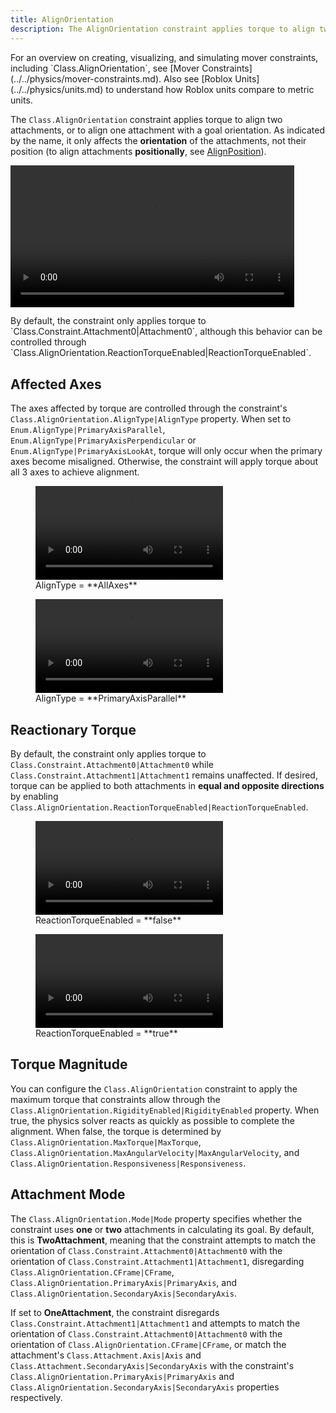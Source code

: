 ```yaml
---
title: AlignOrientation
description: The AlignOrientation constraint applies torque to align two attachments, or to align one attachment with a goal orientation.
---
```


<Alert severity="info">
For an overview on creating, visualizing, and simulating mover constraints, including `Class.AlignOrientation`, see [Mover Constraints](../../physics/mover-constraints.md). Also see [Roblox&nbsp;Units](../../physics/units.md) to understand how Roblox units compare to metric units.
</Alert>

The `Class.AlignOrientation` constraint applies torque to align two attachments, or to align one attachment with a goal orientation. As indicated by the name, it only affects the **orientation** of the attachments, not their position (to align attachments **positionally**, see [AlignPosition](../../physics/constraints/align-position.md)).

<video controls src="../../assets/physics/constraints/AlignOrientation-Demo.mp4" width="90%" alt="Demo video of AlignOrientation constraint"></video>

<Alert severity="warning">
By default, the constraint only applies torque to `Class.Constraint.Attachment0|Attachment0`, although this behavior can be controlled through `Class.AlignOrientation.ReactionTorqueEnabled|ReactionTorqueEnabled`.
</Alert>

## Affected Axes

The axes affected by torque are controlled through the constraint's `Class.AlignOrientation.AlignType|AlignType` property. When set to `Enum.AlignType|PrimaryAxisParallel`, `Enum.AlignType|PrimaryAxisPerpendicular` or `Enum.AlignType|PrimaryAxisLookAt`, torque will only occur when the primary axes become misaligned. Otherwise, the constraint will apply torque about all 3 axes to achieve alignment.

<GridContainer numColumns="2">
  <figure>
    <video controls src="../../assets/physics/constraints/AlignOrientation-AlignType-AllAxes.mp4" alt="Video showing AlignType set to AllAxes"></video>
    <figcaption>AlignType = **AllAxes**</figcaption>
  </figure>
  <figure>
    <video controls src="../../assets/physics/constraints/AlignOrientation-AlignType-PrimaryAxisParallel.mp4" alt="Video showing AlignType set to PrimaryAxisParallel"></video>
    <figcaption>AlignType = **PrimaryAxisParallel**</figcaption>
  </figure>
</GridContainer>

## Reactionary Torque

By default, the constraint only applies torque to `Class.Constraint.Attachment0|Attachment0` while `Class.Constraint.Attachment1|Attachment1` remains unaffected. If desired, torque can be applied to both attachments in **equal and opposite directions** by enabling `Class.AlignOrientation.ReactionTorqueEnabled|ReactionTorqueEnabled`.

<GridContainer numColumns="2">
  <figure>
    <video controls src="../../assets/physics/constraints/AlignOrientation-ReactionTorqueEnabled-False.mp4" alt="Video showing ReactionTorqueEnabled set to false"></video>
    <figcaption>ReactionTorqueEnabled = **false**</figcaption>
  </figure>
  <figure>
    <video controls src="../../assets/physics/constraints/AlignOrientation-ReactionTorqueEnabled-True.mp4" alt="Video showing ReactionTorqueEnabled set to true"></video>
    <figcaption>ReactionTorqueEnabled = **true**</figcaption>
  </figure>
</GridContainer>

## Torque Magnitude

You can configure the `Class.AlignOrientation` constraint to apply the maximum torque that constraints allow through the `Class.AlignOrientation.RigidityEnabled|RigidityEnabled` property. When true, the physics solver reacts as quickly as possible to complete the alignment. When false, the torque is determined by `Class.AlignOrientation.MaxTorque|MaxTorque`, `Class.AlignOrientation.MaxAngularVelocity|MaxAngularVelocity`, and `Class.AlignOrientation.Responsiveness|Responsiveness`.

## Attachment Mode

The `Class.AlignOrientation.Mode|Mode` property specifies whether the constraint uses **one** or **two** attachments in calculating its goal. By default, this is **TwoAttachment**, meaning that the constraint attempts to match the orientation of `Class.Constraint.Attachment0|Attachment0` with the orientation of `Class.Constraint.Attachment1|Attachment1`, disregarding `Class.AlignOrientation.CFrame|CFrame`, `Class.AlignOrientation.PrimaryAxis|PrimaryAxis`, and `Class.AlignOrientation.SecondaryAxis|SecondaryAxis`.

If set to **OneAttachment**, the constraint disregards `Class.Constraint.Attachment1|Attachment1` and attempts to match the orientation of `Class.Constraint.Attachment0|Attachment0` with the orientation of `Class.AlignOrientation.CFrame|CFrame`, or match the attachment's `Class.Attachment.Axis|Axis` and `Class.Attachment.SecondaryAxis|SecondaryAxis` with the constraint's `Class.AlignOrientation.PrimaryAxis|PrimaryAxis` and `Class.AlignOrientation.SecondaryAxis|SecondaryAxis` properties respectively.
